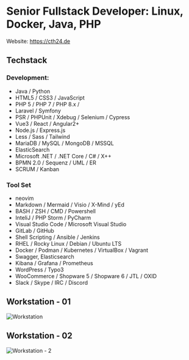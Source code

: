 # Senior Fullstack Developer: Linux, Docker, Java, PHP

Website: https://cth24.de

## Techstack

### Development:
- Java / Python
- HTML5 / CSS3 / JavaScript 
- PHP 5 / PHP 7 / PHP 8.x / 
- Laravel / Symfony
- PSR / PHPUnit / Xdebug / Selenium / Cypress 
- Vue3 / React / Angular2+
- Node.js / Express.js
- Less / Sass / Tailwind
- MariaDB / MySQL / MongoDB / MSSQL
- ElasticSearch
- Microsoft .NET / .NET Core / C# / X++
- BPMN 2.0 / Sequenz / UML / ER 
- SCRUM / Kanban

### Tool Set
- neovim
- Markdown / Mermaid / Visio / X-Mind / yEd
- BASH / ZSH / CMD / Powershell
- InteliJ / PHP Storm / PyCharm
- Visual Studio Code / Microsoft Visual Studio
- GitLab / GitHub
- Shell Scripting / Ansible / Jenkins
- RHEL / Rocky Linux / Debian / Ubuntu LTS
- Docker / Podman / Kubernetes / VirtualBox / Vagrant
- Swagger, Elasticsearch
- Kibana / Grafana / Prometheus
- WordPress / Typo3
- WooCommerce / Shopware 5 / Shopware 6 / JTL / OXID
- Slack / Skype / IRC / Discord

## Workstation - 01
![Workstation](https://user-images.githubusercontent.com/1764695/200632922-548680ad-464b-4449-9c10-1e4f2e1f6bfc.jpg)

## Workstation - 02
![Workstation - 2](https://user-images.githubusercontent.com/1764695/200636128-93fa8422-abb2-41ef-b51b-78488dbdd597.jpg)
